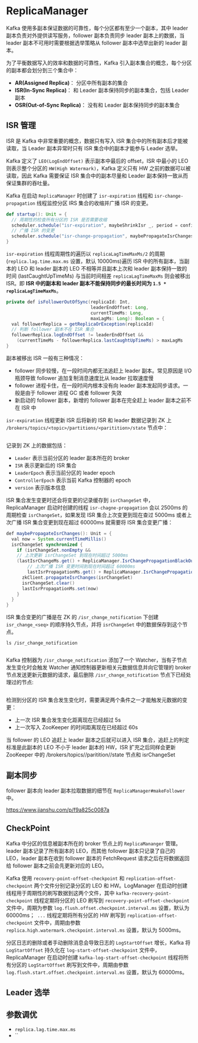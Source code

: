 # ReplicaManager

Kafka 使用多副本保证数据的可靠性，每个分区都有至少一个副本，其中 leader 副本负责对外提供读写服务，follower 副本负责同步 leader 副本上的数据，当 leader 副本不可用时需要根据选举策略从 follower 副本中选举出新的 leader 副本。

为了平衡数据写入的效率和数据的可靠性，Kafka 引入副本集合的概念，每个分区的副本都会划分到三个集合中：
- **AR(Assigned Replica)**： 分区中所有副本的集合
- **ISR(In-Sync Replica)**： 和 Leader 副本保持同步的副本集合，包括 Leader 副本
- **OSR(Out-of-Sync Replica)**： 没有和 Leader 副本保持同步的副本集合

## ISR 管理
ISR 是 Kafka 中非常重要的概念，数据只有写入 ISR 集合中的所有副本后才能被读取，当 Leader 副本异常时只有 ISR 集合中的副本才能参与 Leader 选举。

Kafka 定义了 `LEO(LogEndOffset)` 表示副本中最后的 offset，ISR 中最小的 LEO 则表示整个分区的 `HW(High Watermark)`，Kafka 定义只有 HW 之前的数据可以被读取，因此 Kafka 需要保证 ISR 集合中的副本尽量和 Leader 副本保持一致从而保证集群的吞吐量。

Kafka 在启动 `ReplicaManager` 时创建了 `isr-expiration` 线程和 `isr-change-propagation` 线程监控分区 IRS 集合的收缩并广播 ISR 的变更。
```scala
def startup(): Unit = {
  // 周期性的检查所有分区的 ISR 是否需要收缩
  scheduler.schedule("isr-expiration", maybeShrinkIsr _, period = config.replicaLagTimeMaxMs / 2, unit = TimeUnit.MILLISECONDS)
  // 广播 ISR 的变更
  scheduler.schedule("isr-change-propagation", maybePropagateIsrChanges _, period = 2500L, unit = TimeUnit.MILLISECONDS)
}
```
`isr-expiration` 线程周期性的遍历以 `replicaLagTimeMaxMs/2` 的周期(```replica.lag.time.max.ms``` 设置，默认 10000ms)遍历 ISR 中的所有副本，当副本的 LEO 和 leader 副本的 LEO 不相等并且副本上次和 leader 副本保持一致的时间 (lastCaughtUpTimeMs) 与当前时间相差 ```replicaLagTimeMaxMs``` 则会被移出 ISR。即 **ISR 中的副本和 leader 副本不能保持同步的最长时间为 ```1.5 * replicaLagTimeMaxMs```**。
```java
private def isFollowerOutOfSync(replicaId: Int,
                                leaderEndOffset: Long,
                                currentTimeMs: Long,
                                maxLagMs: Long): Boolean = {
  val followerReplica = getReplicaOrException(replicaId)
  // 判断 follower 副本不在 ISR 集合
  followerReplica.logEndOffset != leaderEndOffset &&
    (currentTimeMs - followerReplica.lastCaughtUpTimeMs) > maxLagMs
}
```

副本被移出 ISR 一般有三种情况：
- follower 同步较慢，在一段时间内都无法追赶上 leader 副本。常见原因是 I/O 瓶颈导致 follower 追加复制消息速度比从 leader 拉取速度慢
- follower 进程卡住，在一段时间内根本没有向 leader 副本发起同步请求。一般是由于 follower 进程 GC 或者 follower 失效
- 新启动的 follower 副本，新增的 follower 副本在完全赶上 leader 副本之前不在 ISR 中

```isr-expiration``` 线程更新 ISR 后将新的 ISR 和 leader 数据记录到 ZK 上 ```/brokers/topics/<topic>/partitions/<paritition>/state``` 节点中：
```

```
记录到 ZK 上的数据包括：
- ```Leader``` 表示当前分区的 leader 副本所在的 broker 
- ```ISR``` 表示更新后的 ISR 集合
- ```LeaderEpoch``` 表示当前分区的 leader epoch
- ```ControllerEpoch``` 表示当前 Kafka 控制器的 epoch
- ```version``` 表示版本信息


ISR 集合发生变更时还会将变更的记录缓存到 ```isrChangeSet``` 中，ReplicaManager 启动时创建的线程 ```isr-chagne-propagation``` 会以 2500ms 的周期检查 ```isrChangeSet```，如果发现 ISR 集合上次变更到现在查过 5000ms 或者上次广播 ISR 集合变更到现在超过 60000ms 就需要将 ISR 集合变更广播：
```java
def maybePropagateIsrChanges(): Unit = {
  val now = System.currentTimeMillis()
  isrChangeSet synchronized {
    if (isrChangeSet.nonEmpty &&
    // 上次更新 isrChangeSet 到现在时间超过 5000ms
    (lastIsrChangeMs.get() + ReplicaManager.IsrChangePropagationBlackOut < now ||
        // 上次广播 ISR 变更时间到现在时间超过 60000ms
        lastIsrPropagationMs.get() + ReplicaManager.IsrChangePropagationInterval < now)) {
      zkClient.propagateIsrChanges(isrChangeSet)
      isrChangeSet.clear()
      lastIsrPropagationMs.set(now)
    }
  }
}
```
ISR 集合变更的广播是在 ZK 的 ```/isr_change_notification``` 下创建 ```isr_change_<seq>``` 的顺序持久节点，并将 ```isrChangeSet``` 中的数据保存到这个节点。
```
ls /isr_change_notification


```
Kafka 控制器为 ```/isr_change_notification``` 添加了一个 Watcher，当有子节点发生变化时会触发 Watcher 通知控制器更新相关元数据信息并向它管理的 broker 节点发送更新元数据的请求，最后删除 ```/isr_change_notification``` 节点下已经处理过的节点:
```java
```
检测到分区的 ISR 集合发生变化时，需要满足两个条件之一才能触发元数据的变更：
- 上一次 ISR 集合发生变化距离现在已经超过 5s
- 上一次写入 ZooKeeper 的时间距离现在已经超过 60s

当 follower 的 LEO 追赶上 leader 副本之后就可以进入 ISR 集合，追赶上的判定标准是此副本的 LEO 不小于 leader 副本的 HW，ISR 扩充之后同样会更新 ZooKeeper 中的 /brokers/topics/<topic>/paritition/<partition>/state 节点和 isrChangeSet

## 副本同步

follower 副本向 leader 副本拉取数据的细节在 ```ReplicaManager#makeFollower``` 中。

https://www.jianshu.com/p/f9a825c0087a



## CheckPoint

Kafka 中分区的信息被副本所在的 broker 节点上的 ```ReplicaMananger``` 管理。leader 副本记录了所有副本的 LEO，而其他 follower 副本只记录了自己的 LEO，leader 副本在收到 follower 副本的 FetchRequest 请求之后在将数据返回给 follower 副本之前会先更新对应的 LEO。

Kafka 使用 ```recovery-point-offset-checkpoint``` 和 ```replication-offset-checkpoint``` 两个文件分别记录分区的 LEO 和 HW。LogManager 在启动时创建线程用于周期性的刷写数据到这两个文件，其中 ```kafka-recovery-point-checkpoint``` 线程定期将分区的 LEO 刷写到 ```recovery-point-offset-checkpoint``` 文件中，周期为参数 ```log.flush.offset.checkpoint.interval.ms``` 设置，默认为 60000ms；``` ...``` 线程定期将所有分区的 HW 刷写到 ```replication-offset-checkpoint``` 文件中，周期由参数 ```replica.high.watermark.checkpoint.interval.ms``` 设置，默认为 5000ms。

分区日志的删除或者手动删除消息会导致日志的 ```LogStartOffset``` 增长，Kafka 将 ```LogStartOffset``` 持久化在 ```log-start-offset-checkpoint``` 文件中，ReplicaManager 在启动时创建 ```kafka-log-start-offset-checkpoint``` 线程将所有分区的 ```LogStartOffset``` 刷写到文件中，周期由参数 ```log.flush.start.offset.checkpoint.interval.ms``` 设置，默认为 60000ms。

## Leader 选举


## 参数调优

- `replica.lag.time.max.ms`
- ``